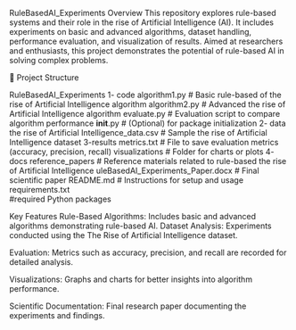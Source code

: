 RuleBasedAI_Experiments
       Overview
This repository explores rule-based systems and their role in the rise of Artificial Intelligence (AI). It includes experiments on basic and advanced algorithms, dataset handling, performance evaluation, and visualization of results. Aimed at researchers and enthusiasts, this project demonstrates the potential of rule-based AI in solving complex problems.

📂 Project Structure

RuleBasedAI_Experiments
1- code
  algorithm1.py          # Basic rule-based of  the rise of Artificial Intelligence algorithm
  algorithm2.py          # Advanced the rise of Artificial Intelligence algorithm
  evaluate.py            # Evaluation script to compare algorithm performance
   __init__.py            # (Optional) for package initialization
2- data
 the rise of Artificial Intelligence_data.csv     # Sample the rise of Artificial Intelligence dataset
3-results
 metrics.txt            # File to save evaluation metrics (accuracy, precision, recall)
 visualizations      # Folder for charts or plots
4- docs
reference_papers      # Reference materials related to rule-based the rise of Artificial Intelligence
uleBasedAI_Experiments_Paper.docx  # Final scientific paper
README.md                  # Instructions for setup and usage
requirements.txt         
#required 
Python packages

Key Features
Rule-Based Algorithms: Includes basic and advanced algorithms demonstrating rule-based AI.
Dataset Analysis: Experiments conducted using the The Rise of Artificial Intelligence dataset.

Evaluation: Metrics such as accuracy, precision, and recall are recorded for detailed analysis.

Visualizations: Graphs and charts for better insights into algorithm performance.

Scientific Documentation: Final research paper documenting the experiments and findings.
